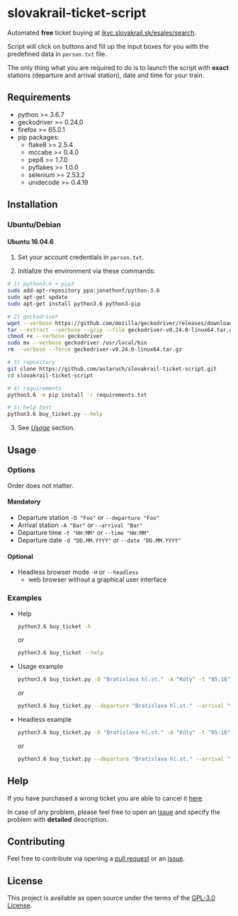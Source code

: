# slovakrail-ticket-script

Automated **free** ticket buying at [ikvc.slovakrail.sk/esales/search](https://ikvc.slovakrail.sk/esales/search).

Script will click on buttons and fill up the input boxes for you with the predefined data in `person.txt` file.

The only thing what you are required to do is to launch the script with **exact** stations (departure and arrival station), date and time for your train.

## Requirements

* python >= 3.6.7
* geckodriver >= 0.24.0
* firefox >= 65.0.1
* pip packages:
  * flake8 >= 2.5.4
  * mccabe >= 0.4.0
  * pep8 >= 1.7.0
  * pyflakes >= 1.0.0
  * selenium >= 2.53.2
  * unidecode >= 0.4.19

## Installation

### Ubuntu/Debian

#### Ubuntu 16.04.6

1. Set your account credentials in `person.txt`.

2. Initialize the environment via these commands:

```sh
# 1) python3.6 + pip3
sudo add-apt-repository ppa:jonathonf/python-3.6
sudo apt-get update
sudo apt-get install python3.6 python3-pip

# 2) geckodriver
wget --verbose https://github.com/mozilla/geckodriver/releases/download/v0.24.0/geckodriver-v0.24.0-linux64.tar.gz
tar --extract --verbose --gzip --file geckodriver-v0.24.0-linux64.tar.gz
chmod +x --verbose geckodriver
sudo mv --verbose geckodriver /usr/local/bin
rm --verbose --force geckodriver-v0.24.0-linux64.tar.gz

# 3) repository
git clone https://github.com/astaruch/slovakrail-ticket-script.git
cd slovakrail-ticket-script

# 4) requirements
python3.6 -m pip install -r requirements.txt

# 5) help test
python3.6 buy_ticket.py --help
```

3. See [*Usage*](https://github.com/astaruch/slovakrail-ticket-script#usage) section.

## Usage

### Options

Order does not matter.

#### Mandatory

* Departure station `-D "Foo"` or `--departure "Foo"`
* Arrival station `-A "Bar"` or `--arrival "Bar"`
* Departure time `-t "HH:MM"` or `--time "HH:MM"`
* Departure date `-d "DD.MM.YYYY"` or `--date "DD.MM.YYYY"`

#### Optional

* Headless browser mode `-H` or `--headless`
  * web browser without a graphical user interface

### Examples

* Help
	```sh
	python3.6 buy_ticket -h
  ```
  or
  ```sh
  python3.6 buy_ticket --help
	```

* Usage example
	```sh
	python3.6 buy_ticket.py -D "Bratislava hl.st." -A "Kúty" -t "05:16" -d "18.03.2019"
  ```
  or
  ```sh
  python3.6 buy_ticket.py --departure "Bratislava hl.st." --arrival "Kúty" --time "05:16" --date "18.03.2019"
	```

* Headless example
  ```sh
  python3.6 buy_ticket.py -D "Bratislava hl.st." -A "Kúty" -t "05:16" -d "18.03.2019" -H
  ```
  or
  ```sh
  python3.6 buy_ticket.py --departure "Bratislava hl.st." --arrival "Kúty" --time "05:16" --date "18.03.2019" --headless
  ```

## Help

If you have purchased a wrong ticket you are able to cancel it [here](https://ikvc.slovakrail.sk/esales/refund).

In case of any problem, please feel free to open an [issue](https://help.github.com/articles/creating-an-issue/) and specify the problem with **detailed** description.

## Contributing

Feel free to contribute via opening a [pull request](https://help.github.com/articles/creating-a-pull-request/) or an [issue](https://help.github.com/articles/creating-an-issue/).

## License

This project is available as open source under the terms of the [GPL-3.0 License](https://github.com/astaruch/slovakrail-ticket-script/blob/master/LICENSE).
